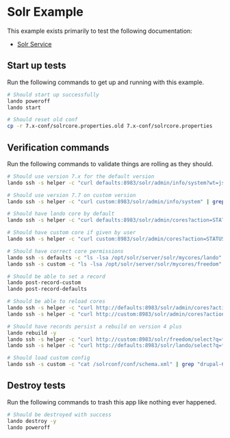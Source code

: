 Solr Example
============

This example exists primarily to test the following documentation:

* [Solr Service](https://docs.devwithlando.io/tutorials/solr.html)

Start up tests
--------------

Run the following commands to get up and running
with this example.

```bash
# Should start up successfully
lando poweroff
lando start

# Should reset old conf
cp -r 7.x-conf/solrcore.properties.old 7.x-conf/solrcore.properties
```

Verification commands
---------------------

Run the following commands to validate things are rolling as they should.

```bash
# Should use version 7.x for the default version
lando ssh -s helper -c "curl defaults:8983/solr/admin/info/system?wt=json" | grep "solr-spec-version" | grep "7."

# Should use version 7.7 on custom version
lando ssh -s helper -c "curl custom:8983/solr/admin/info/system" | grep "solr-spec-version" | grep "7.7"

# Should have lando core by default
lando ssh -s helper -c "curl defaults:8983/solr/admin/cores?action=STATUS" | grep lando

# Should have custom core if given by user
lando ssh -s helper -c "curl custom:8983/solr/admin/cores?action=STATUS" | grep freedom

# Should have correct core permissions
lando ssh -s defaults -c "ls -lsa /opt/solr/server/solr/mycores/lando" | grep "solr solr" | wc -l | grep 5
lando ssh -s custom -c "ls -lsa /opt/solr/server/solr/mycores/freedom" | grep "solr solr" | wc -l | grep 5

# Should be able to set a record
lando post-record-custom
lando post-record-defaults

# Should be able to reload cores
lando ssh -s helper -c "curl http://defaults:8983/solr/admin/cores?action=RELOAD&core=lando"
lando ssh -s helper -c "curl http://custom:8983/solr/admin/cores?action=RELOAD&core=freedom"

# Should have records persist a rebuild on version 4 plus
lando rebuild -y
lando ssh -s helper -c "curl http://custom:8983/solr/freedom/select?q=*:*" | grep "12"
lando ssh -s helper -c "curl http://defaults:8983/solr/lando/select?q=*:*" | grep "Tom Brady"

# Should load custom config
lando ssh -s custom -c "cat /solrconf/conf/schema.xml" | grep "drupal-6.5-solr-7.x"
```

Destroy tests
-------------

Run the following commands to trash this app like nothing ever happened.

```bash
# Should be destroyed with success
lando destroy -y
lando poweroff
```

